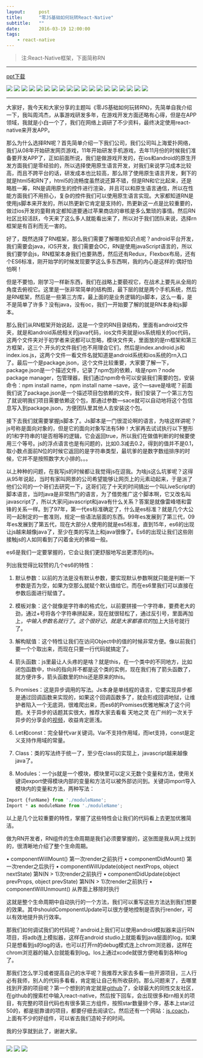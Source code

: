 ```yaml
---
layout:     post
title:      "零JS基础如何玩转React-Native"
subtitle:   ""
date:       2016-03-19 12:00:00
tags:
    - react-native
---
```


> 注:React-Native框架，下面简称RN

---

[ppt下载](http://pan.baidu.com/s/1eQPmI2m)

![](http://7xqx50.com1.z0.glb.clouddn.com/%E9%9B%B6JS%E5%9F%BA%E7%A1%80%E7%8E%A9%E8%BD%ACRN-1.jpg)
![](http://7xqx50.com1.z0.glb.clouddn.com/%E9%9B%B6JS%E5%9F%BA%E7%A1%80%E7%8E%A9%E8%BD%ACRN-2.jpg)
![](http://7xqx50.com1.z0.glb.clouddn.com/%E9%9B%B6JS%E5%9F%BA%E7%A1%80%E7%8E%A9%E8%BD%ACRN-3.jpg)
![](http://7xqx50.com1.z0.glb.clouddn.com/%E9%9B%B6JS%E5%9F%BA%E7%A1%80%E7%8E%A9%E8%BD%ACRN-4.jpg)
![](http://7xqx50.com1.z0.glb.clouddn.com/%E9%9B%B6JS%E5%9F%BA%E7%A1%80%E7%8E%A9%E8%BD%ACRN-5.jpg)
![](http://7xqx50.com1.z0.glb.clouddn.com/%E9%9B%B6JS%E5%9F%BA%E7%A1%80%E7%8E%A9%E8%BD%ACRN-6.jpg)
![](http://7xqx50.com1.z0.glb.clouddn.com/%E9%9B%B6JS%E5%9F%BA%E7%A1%80%E7%8E%A9%E8%BD%ACRN-7.jpg)
![](http://7xqx50.com1.z0.glb.clouddn.com/%E9%9B%B6JS%E5%9F%BA%E7%A1%80%E7%8E%A9%E8%BD%ACRN-8.jpg)
![](http://7xqx50.com1.z0.glb.clouddn.com/%E9%9B%B6JS%E5%9F%BA%E7%A1%80%E7%8E%A9%E8%BD%ACRN-9.jpg)
![](http://7xqx50.com1.z0.glb.clouddn.com/%E9%9B%B6JS%E5%9F%BA%E7%A1%80%E7%8E%A9%E8%BD%ACRN-10.jpg)
![](http://7xqx50.com1.z0.glb.clouddn.com/%E9%9B%B6JS%E5%9F%BA%E7%A1%80%E7%8E%A9%E8%BD%ACRN-11.jpg)
![](http://7xqx50.com1.z0.glb.clouddn.com/%E9%9B%B6JS%E5%9F%BA%E7%A1%80%E7%8E%A9%E8%BD%ACRN-12.jpg)
![](http://7xqx50.com1.z0.glb.clouddn.com/%E9%9B%B6JS%E5%9F%BA%E7%A1%80%E7%8E%A9%E8%BD%ACRN-13.jpg)
![](http://7xqx50.com1.z0.glb.clouddn.com/%E9%9B%B6JS%E5%9F%BA%E7%A1%80%E7%8E%A9%E8%BD%ACRN-14.jpg)
![](http://7xqx50.com1.z0.glb.clouddn.com/%E9%9B%B6JS%E5%9F%BA%E7%A1%80%E7%8E%A9%E8%BD%ACRN-15.jpg)
![](http://7xqx50.com1.z0.glb.clouddn.com/%E9%9B%B6JS%E5%9F%BA%E7%A1%80%E7%8E%A9%E8%BD%ACRN-16.jpg)
![](http://7xqx50.com1.z0.glb.clouddn.com/%E9%9B%B6JS%E5%9F%BA%E7%A1%80%E7%8E%A9%E8%BD%ACRN-17.jpg)
![](http://7xqx50.com1.z0.glb.clouddn.com/%E9%9B%B6JS%E5%9F%BA%E7%A1%80%E7%8E%A9%E8%BD%ACRN-18.jpg)
![](http://7xqx50.com1.z0.glb.clouddn.com/%E9%9B%B6JS%E5%9F%BA%E7%A1%80%E7%8E%A9%E8%BD%ACRN-19.jpg)

---

大家好，我今天和大家分享的主题叫《零JS基础如何玩转RN》，先简单自我介绍一下，我叫周鸿杰，从事游戏研发多年，在游戏开发方面还略有心得，但是在APP领域，我就是小白一个了，我们在网络上调研了不少资料，最终决定使用react-native来开发APP。

那么为什么选择RN呢？首先简单介绍一下我们公司，我们公司叫上海爱扑网络，我们从08年开始研发网页游戏，11年开始研发手机游戏，去年11月份的时候我们准备要开发APP了，正如前面所说，我们是做游戏开发的，在ios和android的原生开发方面我们是零经验的，所以选择使用原生语言开发，对我们来说学习成本比较高，而且不跨平台的话，研发成本也比较高，那么除了使用原生语言开发，剩下的就是html5和RN了，html5的流畅度虽然说还算不错，但是RN和它比起来，还是略胜一筹，RN是调用原生的控件进行渲染，并且可以和原生语言通信，所以在性能方面我们不用担心，复杂的控件我们可以使用原生语言实现。大家都知道RN是使用js脚本来开发的，所以热更新它肯定是支持的，热更新这一点是比较重要的，做过ios开发的童鞋肯定都知道要通过苹果商店的审核是多么繁琐的事情。然后RN社区比较活跃，今天来了这么多人就能看出来了，所以对于我们团队来说，选择rn框架是有百利而无一害的。

好了，既然选择了RN框架，那么我们需要了解哪些知识点呢？android平台开发，我们需要会java，iOS开发，我们需要会OC，RN是使用javaScript语言的，所以我们要学会js，RN框架本身我们也要熟悉，然后还有Redux，Flexbox布局，还有个ES6标准，刚开始学的时候发现要学这么多东西啊，我的内心是这样的:偶好怕怕啊！

但是不要怕，刚学习一样新东西，我们在战略上要藐视它，在战术上要先从全局的角度去俯视它。这里是一张非常简单的结构图，最下层的就是两个手机系统，然后是RN框架，然后是一些第三方库，最上面的是业务逻辑的js脚本，这么一看，是不是简单了许多？没有java，没有oc，我们一开始要了解的就是RN本身和js脚本。

那么我们从RN框架开始说起，这是一个空的RN目录结构，里面有android文件夹，就是和android系统相关的java代码，ios文件夹就是ios系统相关的oc代码，这两个文件夹对于初学者来说都可以忽略，模块文件夹，里面放的是rn框架和第三方框架，这三个.开头的文件我们也不用理会它们，然后是index.android.js和index.ios.js，这两个文件一看文件名就知道是android系统和ios系统的rn入口了。最后一个是package.json，这个文件比较重要，大家要了解一下，package.json是一个描述文件，记录了npm包的依赖，啥是npm？node package manager，包管理器，我们通过npm命令可以安装我们需要的包，安装命令：npm install name，npm install name –save，这个—save是啥呢？前面我们说了package.json是一个描述项目包依赖的文件，我们安装了一个第三方包了就说明我们项目需要依赖这个包，那通过参数—sace就可以自动地将这个包信息写入到package.json，方便团队里其他人去安装这个包。

接下去我们就需要掌握js脚本了。Js脚本是一门很混论啊的语言，为啥这样讲呢？js号称是面向对象的，但是它的面向对象写法有5种！大家再去试试执行以下整形的1和字符串的1是否相等的逻辑，它会返回true，所以我们在做值判断的时候要使用三个等号。js的浮点语言也是有问题的，比如0.3减去0.2，得到的值并不是0.1，取小数点面前N位的时候它返回的是字符串类型，最坑爹的是数字数组排序的时候，它并不是按照数字大小排的。。。

以上种种的问题，在我写js的时候都让我觉得js在逗我。为啥js这么坑爹呢？这得从95年说起，当时有家叫网景的公司希望能够让网页上的元素动起来，于是派了他们公司的一个哥们去研究一下，这哥们花了十天的时间搞出一个叫LiveScript的脚本语言，当时java是非常热门的语言，为了借势推广这个脚本啊，它又改名叫javascript了，所以大家问javascript和java有什么关系？答案是就像雷峰塔和雷锋的关系一样。到了97年，第一代es标准确定了，什么是es标准？就是几个大公司一起制定的一套准则，规定一些语法层面的东西。99年es发展到了第三代，09年es发展到了第五代，现在大部分人使用的就是es5标准，直到15年，es6的出现让js越来越像java了，至少在类的写法上和java很像了。Es6的出现让我们这些刚接触js的人如同看到了闪着金光的佛祖一般。

es6是我们一定要掌握的，它会让我们更舒服地写出更漂亮的js。

列出我觉得比较赞的几个es6的特性：

1. 默认参数：以前的方法是没有默认参数，要实现默认参数啊就只能是判断一下参数是否为空，如果为空那么就赋个默认值给它。而在es6里我们可以直接在参数后面进行赋值了。

2. 模板对象：这个就像是字符串的格式化，以前要拼接一个字符串，要费老大的劲，通过+号将各个字符串拼起来，现在就很轻松了，通过反引号，里面再加上${}，{}中输入参数名就行了。这个很好记，就是大家都喜欢的$加上大括号就行了。

3. 解构赋值：这个特性让我们在访问Object中的值的时候非常方便。像以前我们要一个个取出来，而现在只要一行代码就搞定了。

4. 箭头函数：js里最让人头疼的是啥？就是this，在一个类中的不同地方，比如闭包函数中，this的指向并不都是这个类的实例，现在我们有了箭头函数了，就方便许多，箭头函数里的this还是原来的this。

5. Promises：这是异步调用的写法。Js本身是单线程的语言，它要实现异步都是通过回调函数来实现的，如果这个回调函数多了，就会形成回调地狱，让维护者陷入一个无底洞，很难爬出来，而es6的Promises优雅地解决了这个问题。关于异步的话题其实很大，推荐大家去看看 天地之灵 在广州的一次关于异步的分享会的[视频](http://v.youku.com/v_show/id_XMTQ2ODAzNTg2NA==.html)，收益肯定匪浅。

6. Let和const：完全替代var关键词。Var不支持作用域，而let支持，const是定义支持作用域的常量。

7. Class：类的写法终于统一了，至少在class的实现上，javascript越来越像java了。

8. Modules：一个js就是一个模块，模块里可以定义无数个变量和方法，使用关键词export使得模块内部的变量和方法可以被外部访问到。关键词import导入模块内的变量和方法，两种写法：

```js
Import {funName} from './moduleName';
Import * as moduleName from './moduleName';
```

以上是几个比较重要的特性，掌握了这些特性会让我们的代码看上去更加优雅简洁。

做为RN开发者，RN组件的生命周期是我们必须要掌握的，这张图是我从网上找到的，很清晰地介绍了整个生命周期。

•       componentWillMount() 第一次render之前执行
•       componentDidMount() 第一次render之后执行
•       componentWillUpdate(object nextProps, object nextState) 第N(N > 1)次render之前执行
•       componentDidUpdate(object prevProps, object prevState) 第N(N > 1)次render之前执行
•       componentWillUnmount() 从界面上移除时执行

这就是整个生命周期中自动执行的一个方法，我们可以重写这些方法达到我们想要的效果。其中shouldComponentUpdate可以很方便地控制是否执行render，可以有效地提升执行效率。

那我们如何调试我们的代码呢？android上我们可以使用android模拟器来运行RN项目，将adb连上模拟器，这样在android studio上就能看到java层面的log，如果只是想看到js的log的话，也可以打开rn的debug模式连上chrom浏览器，这样在chrom浏览器的输入台就能看到log。Ios上通过xcode就很方便地看到各种log了。

那我们怎么学习或者提高自己的水平呢？我推荐大家去多看一些开源项目，三人行必有我师，别人的代码多看看，肯定能让自己有所收获的。那么问题来了，去哪里找到开源的项目呢？第一个想到的肯定就是[github](https://github.com/)了，全球最大的同性交友社区，在github的搜索栏中输入react-native，然后按下回车，会出现很多和rn相关的项目，有完整的项目代码也有很多第三方组件，按照star数量排个序，基本上star过50的，都是挺靠谱的项目，都要仔细去阅读它。然后还有一个网站：[js.coach](https://js.coach/react-native)，上面有不少的好组件，可以省去我们造轮子的时间。

我的分享就到此了，谢谢大家。

---

![](http://7xqx50.com1.z0.glb.clouddn.com/mmexport1458439618631.jpg)
![](http://7xqx50.com1.z0.glb.clouddn.com/mmexport1458439626255.jpg)
![](http://7xqx50.com1.z0.glb.clouddn.com/mmexport1458439622177.jpg)